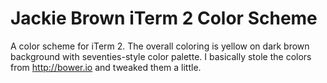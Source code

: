 Jackie Brown iTerm 2 Color Scheme
=============

A color scheme for iTerm 2. The overall coloring is yellow on dark brown background with seventies-style color palette. I basically stole the colors from http://bower.io and tweaked them a little.